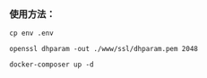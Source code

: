 ### 使用方法：
```
cp env .env

openssl dhparam -out ./www/ssl/dhparam.pem 2048

docker-composer up -d
```